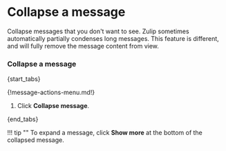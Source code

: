 # Collapse a message

Collapse messages that you don't want to see. Zulip sometimes automatically
partially condenses long messages. This feature is different, and will fully
remove the message content from view.

### Collapse a message

{start_tabs}

{!message-actions-menu.md!}

1. Click **Collapse message**.

{end_tabs}

!!! tip ""
     To expand a message, click **Show more** at the bottom of the collapsed
     message.
